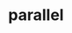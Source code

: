 ---
title: "parallel"
layout: cache
categories: [package, develop]
meta: {"versions": ["20240822"], "compilers": ["gcc@=11.1.0", "gcc@=11.4.0", "gcc@=7.3.1"], "oss": ["amzn2", "ubuntu20.04", "ubuntu22.04"], "platforms": ["linux"], "targets": ["aarch64", "neoverse_n1", "x86_64_v3"], "stacks": ["aws-isc", "aws-isc-aarch64", "data-vis-sdk", "e4s", "root"], "num_specs": 11, "num_specs_by_stack": {"root": 11, "aws-isc-aarch64": 6, "aws-isc": 3, "data-vis-sdk": 1, "e4s": 1}}
spec_details: [{"hash": "2t7x27qpwk4yucbqlgxayislhvio3d66", "compiler": "gcc@=7.3.1", "versions": ["20240822"], "os": "amzn2", "platform": "linux", "target": "aarch64", "variants": ["build_system=autotools"], "stacks": ["root", "aws-isc-aarch64"], "size": "-", "tarball": "https://binaries.spack.io/develop/build_cache/linux-amzn2-aarch64/gcc-7.3.1/parallel-20240822/linux-amzn2-aarch64-gcc-7.3.1-parallel-20240822-2t7x27qpwk4yucbqlgxayislhvio3d66.spack"}, {"hash": "djzaymvqzwbg36itkzqu35k4bjklmpqj", "compiler": "gcc@=7.3.1", "versions": ["20240822"], "os": "amzn2", "platform": "linux", "target": "aarch64", "variants": ["build_system=autotools"], "stacks": ["root", "aws-isc-aarch64"], "size": "-", "tarball": "https://binaries.spack.io/develop/build_cache/linux-amzn2-aarch64/gcc-7.3.1/parallel-20240822/linux-amzn2-aarch64-gcc-7.3.1-parallel-20240822-djzaymvqzwbg36itkzqu35k4bjklmpqj.spack"}, {"hash": "zxmkyqhzuflmt7zooabay63citnipcrd", "compiler": "gcc@=7.3.1", "versions": ["20240822"], "os": "amzn2", "platform": "linux", "target": "aarch64", "variants": ["build_system=autotools"], "stacks": ["root", "aws-isc-aarch64"], "size": "-", "tarball": "https://binaries.spack.io/develop/build_cache/linux-amzn2-aarch64/gcc-7.3.1/parallel-20240822/linux-amzn2-aarch64-gcc-7.3.1-parallel-20240822-zxmkyqhzuflmt7zooabay63citnipcrd.spack"}, {"hash": "7fslubxogqn4ycwks4e3da4yx3rympkx", "compiler": "gcc@=7.3.1", "versions": ["20240822"], "os": "amzn2", "platform": "linux", "target": "neoverse_n1", "variants": ["build_system=autotools"], "stacks": ["root", "aws-isc-aarch64"], "size": "-", "tarball": "https://binaries.spack.io/develop/build_cache/linux-amzn2-neoverse_n1/gcc-7.3.1/parallel-20240822/linux-amzn2-neoverse_n1-gcc-7.3.1-parallel-20240822-7fslubxogqn4ycwks4e3da4yx3rympkx.spack"}, {"hash": "cc4jn4wm6gpfj76npm6t3wfzneh43obx", "compiler": "gcc@=7.3.1", "versions": ["20240822"], "os": "amzn2", "platform": "linux", "target": "neoverse_n1", "variants": ["build_system=autotools"], "stacks": ["root", "aws-isc-aarch64"], "size": "-", "tarball": "https://binaries.spack.io/develop/build_cache/linux-amzn2-neoverse_n1/gcc-7.3.1/parallel-20240822/linux-amzn2-neoverse_n1-gcc-7.3.1-parallel-20240822-cc4jn4wm6gpfj76npm6t3wfzneh43obx.spack"}, {"hash": "evb4jjf2ssj2f5vx342g7f7lzkd3nrls", "compiler": "gcc@=7.3.1", "versions": ["20240822"], "os": "amzn2", "platform": "linux", "target": "neoverse_n1", "variants": ["build_system=autotools"], "stacks": ["root", "aws-isc-aarch64"], "size": "-", "tarball": "https://binaries.spack.io/develop/build_cache/linux-amzn2-neoverse_n1/gcc-7.3.1/parallel-20240822/linux-amzn2-neoverse_n1-gcc-7.3.1-parallel-20240822-evb4jjf2ssj2f5vx342g7f7lzkd3nrls.spack"}, {"hash": "5qqwr4gyycgjaq7isnnhmrq76dpus3tn", "compiler": "gcc@=7.3.1", "versions": ["20240822"], "os": "amzn2", "platform": "linux", "target": "x86_64_v3", "variants": ["build_system=autotools"], "stacks": ["root", "aws-isc"], "size": "-", "tarball": "https://binaries.spack.io/develop/build_cache/linux-amzn2-x86_64_v3/gcc-7.3.1/parallel-20240822/linux-amzn2-x86_64_v3-gcc-7.3.1-parallel-20240822-5qqwr4gyycgjaq7isnnhmrq76dpus3tn.spack"}, {"hash": "73kinck4rgbfctkphbdw5bw6ymsnnr7x", "compiler": "gcc@=7.3.1", "versions": ["20240822"], "os": "amzn2", "platform": "linux", "target": "x86_64_v3", "variants": ["build_system=autotools"], "stacks": ["root", "aws-isc"], "size": "-", "tarball": "https://binaries.spack.io/develop/build_cache/linux-amzn2-x86_64_v3/gcc-7.3.1/parallel-20240822/linux-amzn2-x86_64_v3-gcc-7.3.1-parallel-20240822-73kinck4rgbfctkphbdw5bw6ymsnnr7x.spack"}, {"hash": "arbou2zkua2tthzdpjgvvzqb4knswjdz", "compiler": "gcc@=7.3.1", "versions": ["20240822"], "os": "amzn2", "platform": "linux", "target": "x86_64_v3", "variants": ["build_system=autotools"], "stacks": ["root", "aws-isc"], "size": "-", "tarball": "https://binaries.spack.io/develop/build_cache/linux-amzn2-x86_64_v3/gcc-7.3.1/parallel-20240822/linux-amzn2-x86_64_v3-gcc-7.3.1-parallel-20240822-arbou2zkua2tthzdpjgvvzqb4knswjdz.spack"}, {"hash": "nbbeuuf33iqgxvlbc57co7mkpwaeosgs", "compiler": "gcc@=11.1.0", "versions": ["20240822"], "os": "ubuntu20.04", "platform": "linux", "target": "x86_64_v3", "variants": ["build_system=autotools"], "stacks": ["root", "data-vis-sdk"], "size": "-", "tarball": "https://binaries.spack.io/develop/build_cache/linux-ubuntu20.04-x86_64_v3/gcc-11.1.0/parallel-20240822/linux-ubuntu20.04-x86_64_v3-gcc-11.1.0-parallel-20240822-nbbeuuf33iqgxvlbc57co7mkpwaeosgs.spack"}, {"hash": "zynq7iistdtombd2fku7oghf5sl5kcdl", "compiler": "gcc@=11.4.0", "versions": ["20240822"], "os": "ubuntu22.04", "platform": "linux", "target": "x86_64_v3", "variants": ["build_system=autotools"], "stacks": ["root", "e4s"], "size": "-", "tarball": "https://binaries.spack.io/develop/build_cache/linux-ubuntu22.04-x86_64_v3/gcc-11.4.0/parallel-20240822/linux-ubuntu22.04-x86_64_v3-gcc-11.4.0-parallel-20240822-zynq7iistdtombd2fku7oghf5sl5kcdl.spack"}]
---